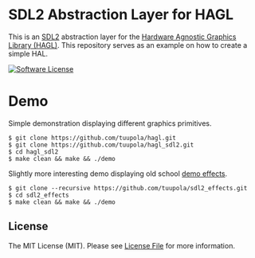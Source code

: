 # SDL2 Abstraction Layer for HAGL

This is an [SDL2](https://www.libsdl.org/) abstraction layer for the [Hardware Agnostic Graphics Library (HAGL)](https://github.com/tuupola/hagl
). This repository serves as an example on how to create a simple HAL.


[![Software License](https://img.shields.io/badge/license-MIT-brightgreen.svg?style=flat-square)](LICENSE)

# Demo

Simple demonstration displaying different graphics primitives.

```
$ git clone https://github.com/tuupola/hagl.git
$ git clone https://github.com/tuupola/hagl_sdl2.git
$ cd hagl_sdl2
$ make clean && make && ./demo
```

Slightly more interesting demo displaying old school [demo effects](https://github.com/tuupola/sdl2_effects).

```
$ git clone --recursive https://github.com/tuupola/sdl2_effects.git
$ cd sdl2_effects
$ make clean && make && ./demo
```


## License

The MIT License (MIT). Please see [License File](LICENSE) for more information.
